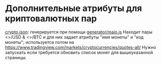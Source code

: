 ﻿# Дополнительные атрибуты для криптовалютных пар

[crypto.json](./crypto.json): генерируется при помощи [generator/main.js](./generator/main.js)
Находит пары <<coin>>/USD & <<coin>>/BTC и для них задает атрибуты "имя монеты" и "код монеты"; используется потом на https://www.tradingview.com/markets/cryptocurrencies/quotes-all/
Нужно запускать если требуется обновить список монет для вышеуказанной страницы.